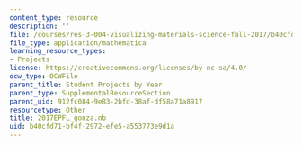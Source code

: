 ```yaml
---
content_type: resource
description: ''
file: /courses/res-3-004-visualizing-materials-science-fall-2017/b40cfd71bf4f2972efe5a553773e9d1a_2017EPFL_gonza.nb
file_type: application/mathematica
learning_resource_types:
- Projects
license: https://creativecommons.org/licenses/by-nc-sa/4.0/
ocw_type: OCWFile
parent_title: Student Projects by Year
parent_type: SupplementalResourceSection
parent_uid: 912fc084-9e83-2bfd-38af-df58a71a8917
resourcetype: Other
title: 2017EPFL_gonza.nb
uid: b40cfd71-bf4f-2972-efe5-a553773e9d1a
---
```

